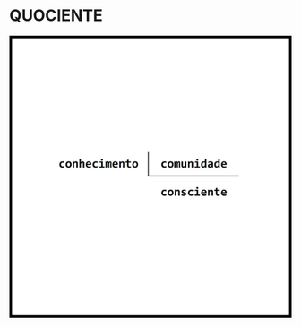 # QUOCIENTE

![](https://github.com/DanielBrito/no-ritmo-de-algo/blob/master/PoemasVisuais/img/quociente.jpg)
